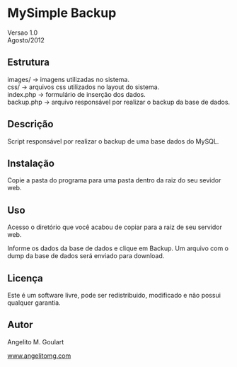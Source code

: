 MySimple Backup 
==============
 
Versao 1.0  
Agosto/2012 

Estrutura
--------------

images/    -> imagens utilizadas no sistema.  
css/ 	   -> arquivos css utilizados no layout do sistema.  
index.php  -> formulário de inserção dos dados.  
backup.php -> arquivo responsável por realizar o backup da base de dados.  

Descrição
--------------

Script responsável por realizar o backup de uma base dados do MySQL. 

Instalação
--------------

Copie a pasta do programa para uma pasta dentro da raiz do seu sevidor web. 

Uso
--------------

Acesso o diretório que você acabou de copiar para a raiz de seu servidor web.

Informe os dados da base de dados e clique em Backup. Um arquivo com o dump da base de dados será enviado para download.

Licença
--------------

Este é um software livre, pode ser redistribuido, modificado e não possui qualquer garantia.

Autor
--------------

Angelito M. Goulart

www.angelitomg.com

